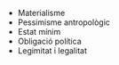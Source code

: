 
- Materialisme
- Pessimisme antropològic 
- Estat mínim 
- Obligació política 
- Legimitat i legalitat 
